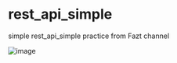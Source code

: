 # rest_api_simple
simple rest_api_simple practice from Fazt channel

![image](https://i.imgur.com/IZmM65b.png)
